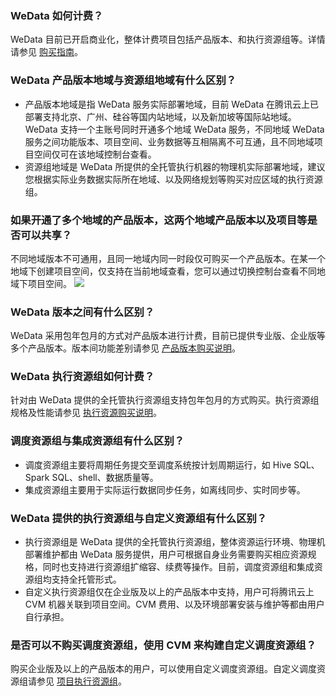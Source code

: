 ### WeData 如何计费？
WeData 目前已开启商业化，整体计费项目包括产品版本、和执行资源组等。详情请参见 [购买指南](https://cloud.tencent.com/document/product/1267/47989)。

### WeData 产品版本地域与资源组地域有什么区别？
- 产品版本地域是指 WeData 服务实际部署地域，目前 WeData 在腾讯云上已部署支持北京、广州、硅谷等国内站地域，以及新加坡等国际站地域。WeData 支持一个主账号同时开通多个地域 WeData 服务，不同地域 WeData 服务之间功能版本、项目空间、业务数据等互相隔离不可互通，且不同地域项目空间仅可在该地域控制台查看。
- 资源组地域是 WeData 所提供的全托管执行机器的物理机实际部署地域，建议您根据实际业务数据实际所在地域、以及网络规划等购买对应区域的执行资源组。

### 如果开通了多个地域的产品版本，这两个地域产品版本以及项目等是否可以共享？
不同地域版本不可通用，且同一地域内同一时段仅可购买一个产品版本。在某一个地域下创建项目空间，仅支持在当前地域查看，您可以通过切换控制台查看不同地域下项目空间。
![](https://qcloudimg.tencent-cloud.cn/raw/4eeebf23ea65b07fae9fa0ce7a673c89.png)

### WeData 版本之间有什么区别？
WeData 采用包年包月的方式对产品版本进行计费，目前已提供专业版、企业版等多个产品版本。版本间功能差别请参见 [产品版本购买说明](https://cloud.tencent.com/document/product/1267/76048)。

### WeData 执行资源组如何计费？
针对由 WeData 提供的全托管执行资源组支持包年包月的方式购买。执行资源组规格及性能请参见 [执行资源购买说明](https://cloud.tencent.com/document/product/1267/76050)。

### 调度资源组与集成资源组有什么区别？
- 调度资源组主要将周期任务提交至调度系统按计划周期运行，如 Hive SQL、Spark SQL、shell、数据质量等。
- 集成资源组主要用于实际运行数据同步任务，如离线同步、实时同步等。

### WeData 提供的执行资源组与自定义资源组有什么区别？
- 执行资源组是 WeData 提供的全托管执行资源组，整体资源运行环境、物理机部署维护都由 WeData 服务提供，用户可根据自身业务需要购买相应资源规格，同时也支持进行资源组扩缩容、续费等操作。目前，调度资源组和集成资源组均支持全托管形式。
- 自定义执行资源组仅在企业版及以上的产品版本中支持，用户可将腾讯云上 CVM 机器关联到项目空间。CVM 费用、以及环境部署安装与维护等都由用户自行承担。

### 是否可以不购买调度资源组，使用 CVM 来构建自定义调度资源组？
购买企业版及以上的产品版本的用户，可以使用自定义调度资源组。自定义调度资源组请参见 [项目执行资源组](https://cloud.tencent.com/document/product/1267/72631)。
